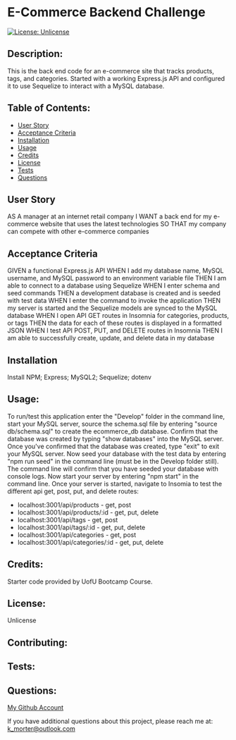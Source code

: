# E-Commerce Backend Challenge
  [![License: Unlicense](https://img.shields.io/badge/license-Unlicense-blue.svg)](http://unlicense.org/)

  ## Description:
  This is the back end code for an e-commerce site that tracks products, tags, and categories. Started with a working Express.js API and configured it to use Sequelize to interact with a MySQL database.

  ## Table of Contents:
  * [User Story](#user-story)
  * [Acceptance Criteria](#acceprance-criteria)
  * [Installation](#installation)
  * [Usage](#usage)
  * [Credits](#credits)
  * [License](#license)
  * [Tests](#tests)
  * [Questions](#questions)
  
  ## User Story
  AS A manager at an internet retail company
  I WANT a back end for my e-commerce website that uses the latest technologies
  SO THAT my company can compete with other e-commerce companies
  
  ## Acceptance Criteria
  GIVEN a functional Express.js API
  WHEN I add my database name, MySQL username, and MySQL password to an environment variable file
  THEN I am able to connect to a database using Sequelize
  WHEN I enter schema and seed commands
  THEN a development database is created and is seeded with test data
  WHEN I enter the command to invoke the application
  THEN my server is started and the Sequelize models are synced to the MySQL database
  WHEN I open API GET routes in Insomnia for categories, products, or tags
  THEN the data for each of these routes is displayed in a formatted JSON
  WHEN I test API POST, PUT, and DELETE routes in Insomnia
  THEN I am able to successfully create, update, and delete data in my database

  ## Installation
  Install NPM; Express; MySQL2; Sequelize; dotenv

  ## Usage:
  To run/test this application enter the "Develop" folder in the command line, start your MySQL server, source the schema.sql file by entering "source db/schema.sql" to create the ecommerce_db database. Confirm that the database was created by typing "show databases" into the MySQL server. Once you've confirmed that the database was created, type "exit" to exit your MySQL server. Now seed your database with the test data by entering "npm run seed" in the command line (must be in the Develop folder still). The command line will confirm that you have seeded your database with console logs. Now start your server by entering "npm start" in the command line. Once your server is started, navigate to Insomia to test the different api get, post, put, and delete routes:
  * localhost:3001/api/products - get, post
  * localhost:3001/api/products/:id - get, put, delete
  * localhost:3001/api/tags - get, post
  * localhost:3001/api/tags/:id - get, put, delete
  * localhost:3001/api/categories - get, post
  * localhost:3001/api/categories/:id - get, put, delete
  

  ## Credits:
  Starter code provided by UofU Bootcamp Course.

  ## License:
  Unlicense

  ## Contributing:
  

  ## Tests:
  

  ## Questions:
  [My Github Account](https://github.com/kaileymorter)

  If you have additional questions about this project, please reach me at: k_morter@outlook.com
